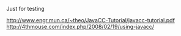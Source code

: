 Just for testing

http://www.engr.mun.ca/~theo/JavaCC-Tutorial/javacc-tutorial.pdf
http://4thmouse.com/index.php/2008/02/19/using-javacc/
